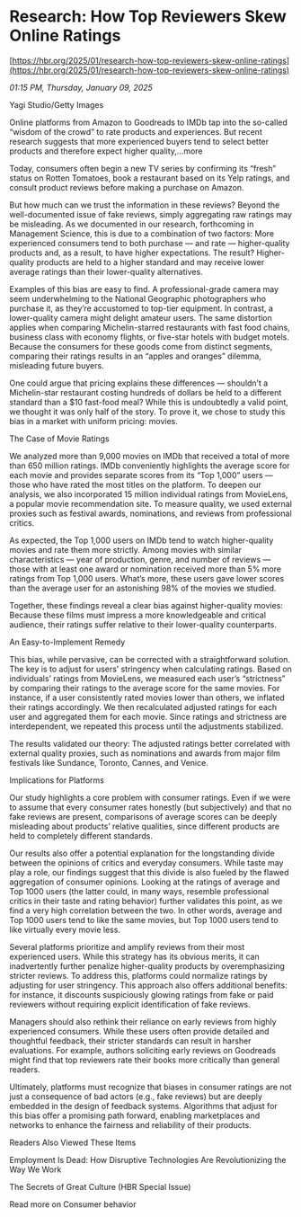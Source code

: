 # Research: How Top Reviewers Skew Online Ratings

[https://hbr.org/2025/01/research-how-top-reviewers-skew-online-ratings](https://hbr.org/2025/01/research-how-top-reviewers-skew-online-ratings)

*01:15 PM, Thursday, January 09, 2025*

Yagi Studio/Getty Images

Online platforms from Amazon to Goodreads to IMDb tap into the so-called “wisdom of the crowd” to rate products and experiences. But recent research suggests that more experienced buyers tend to select better products and therefore expect higher quality,...more

Today, consumers often begin a new TV series by confirming its “fresh” status on Rotten Tomatoes, book a restaurant based on its Yelp ratings, and consult product reviews before making a purchase on Amazon.

But how much can we trust the information in these reviews? Beyond the well-documented issue of fake reviews, simply aggregating raw ratings may be misleading. As we documented in our research, forthcoming in Management Science, this is due to a combination of two factors: More experienced consumers tend to both purchase — and rate — higher-quality products and, as a result, to have higher expectations. The result? Higher-quality products are held to a higher standard and may receive lower average ratings than their lower-quality alternatives.

Examples of this bias are easy to find. A professional-grade camera may seem underwhelming to the National Geographic photographers who purchase it, as they’re accustomed to top-tier equipment. In contrast, a lower-quality camera might delight amateur users. The same distortion applies when comparing Michelin-starred restaurants with fast food chains, business class with economy flights, or five-star hotels with budget motels. Because the consumers for these goods come from distinct segments, comparing their ratings results in an “apples and oranges” dilemma, misleading future buyers.

One could argue that pricing explains these differences — shouldn’t a Michelin-star restaurant costing hundreds of dollars be held to a different standard than a $10 fast-food meal? While this is undoubtedly a valid point, we thought it was only half of the story. To prove it, we chose to study this bias in a market with uniform pricing: movies.

The Case of Movie Ratings

We analyzed more than 9,000 movies on IMDb that received a total of more than 650 million ratings. IMDb conveniently highlights the average score for each movie and provides separate scores from its “Top 1,000” users — those who have rated the most titles on the platform. To deepen our analysis, we also incorporated 15 million individual ratings from MovieLens, a popular movie recommendation site. To measure quality, we used external proxies such as festival awards, nominations, and reviews from professional critics.

As expected, the Top 1,000 users on IMDb tend to watch higher-quality movies and rate them more strictly. Among movies with similar characteristics — year of production, genre, and number of reviews — those with at least one award or nomination received more than 5% more ratings from Top 1,000 users. What’s more, these users gave lower scores than the average user for an astonishing 98% of the movies we studied.

Together, these findings reveal a clear bias against higher-quality movies: Because these films must impress a more knowledgeable and critical audience, their ratings suffer relative to their lower-quality counterparts.

An Easy-to-Implement Remedy

This bias, while pervasive, can be corrected with a straightforward solution. The key is to adjust for users’ stringency when calculating ratings. Based on individuals’ ratings from MovieLens, we measured each user’s “strictness” by comparing their ratings to the average score for the same movies. For instance, if a user consistently rated movies lower than others, we inflated their ratings accordingly. We then recalculated adjusted ratings for each user and aggregated them for each movie. Since ratings and strictness are interdependent, we repeated this process until the adjustments stabilized.

The results validated our theory: The adjusted ratings better correlated with external quality proxies, such as nominations and awards from major film festivals like Sundance, Toronto, Cannes, and Venice.

Implications for Platforms

Our study highlights a core problem with consumer ratings. Even if we were to assume that every consumer rates honestly (but subjectively) and that no fake reviews are present, comparisons of average scores can be deeply misleading about products’ relative qualities, since different products are held to completely different standards.

Our results also offer a potential explanation for the longstanding divide between the opinions of critics and everyday consumers. While taste may play a role, our findings suggest that this divide is also fueled by the flawed aggregation of consumer opinions. Looking at the ratings of average and Top 1000 users (the latter could, in many ways, resemble professional critics in their taste and rating behavior) further validates this point, as we find a very high correlation between the two. In other words, average and Top 1000 users tend to like the same movies, but Top 1000 users tend to like virtually every movie less.

Several platforms prioritize and amplify reviews from their most experienced users. While this strategy has its obvious merits, it can inadvertently further penalize higher-quality products by overemphasizing stricter reviews. To address this, platforms could normalize ratings by adjusting for user stringency. This approach also offers additional benefits: for instance, it discounts suspiciously glowing ratings from fake or paid reviewers without requiring explicit identification of fake reviews.

Managers should also rethink their reliance on early reviews from highly experienced consumers. While these users often provide detailed and thoughtful feedback, their stricter standards can result in harsher evaluations. For example, authors soliciting early reviews on Goodreads might find that top reviewers rate their books more critically than general readers.

Ultimately, platforms must recognize that biases in consumer ratings are not just a consequence of bad actors (e.g., fake reviews) but are deeply embedded in the design of feedback systems. Algorithms that adjust for this bias offer a promising path forward, enabling marketplaces and networks to enhance the fairness and reliability of their products.

Readers Also Viewed These Items

Employment Is Dead: How Disruptive Technologies Are Revolutionizing the Way We Work

The Secrets of Great Culture (HBR Special Issue)

Read more on Consumer behavior

